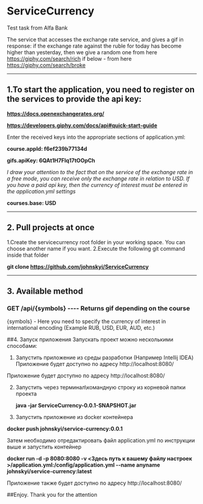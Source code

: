 # ServiceCurrency
Test task from Alfa Bank

The service that accesses the exchange rate service, and gives a gif in response:
if the exchange rate against the ruble for today has become higher than yesterday, then we give a random one from here https://giphy.com/search/rich 
if below - from here https://giphy.com/search/broke
____


## 1.To start the application, you need to register on the services to provide the api key:

**https://docs.openexchangerates.org/**

**https://developers.giphy.com/docs/api#quick-start-guide**

Enter the received keys into the appropriate sections of application.yml:

**course.appId: f6ef239b77134d**

**gifs.apiKey: 6QAt1H7Flq17tOOpCh**

_I draw your attention to the fact that on the service of the exchange rate in a free mode, you can receive only the exchange rate in relation to USD.
If you have a paid api key, then the currency of interest must be entered in the application.yml settings_

**courses.base: USD**
____
## 2. Pull projects at once

1.Create the servicecurrency root folder in your working space. You can choose another name if you want.
2.Execute the following git command inside that folder

**git clone https://github.com/johnskyi/ServiceCurrency**
____
## 3. Available method

### GET /api/{symbols}  ---- Returns gif depending on the course

{symbols} - Here you need to specify the currency of interest in international encoding (Example RUB, USD, EUR, AUD, etc.)

##4. Запуск приложения
Запускать проект можно несколькими способами:

1. Запустить приложение из среды разработки (Например Intellij IDEA) Приложение будет доступно по адресу http://localhost:8080/

  Приложение будет доступно по адресу http://localhost:8080/

2. Запустить через терминал\командную строку из корневой папки проекта

      **java -jar ServiceCurrency-0.0.1-SNAPSHOT.jar**
      
3. Запустить приложение из docker контейнера
 
**docker push johnskyi/service-currency:0.0.1**

Затем необходимо отредактировать файл application.yml по инструкции выше и запустить контейнер

**docker run -d -p 8080:8080 -v <Здесь путь к вашему файлу настроек >/application.yml:/config/application.yml --name anyname johnskyi/service-currency:latest**

Приложение также будет доступно по адресу http://localhost:8080/


##Enjoy. Thank you for the attention
  


